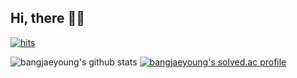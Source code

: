 ## Hi, there 👋🏻

[![hits](https://hits.seeyoufarm.com/api/count/incr/badge.svg?url=https://github.com/bangjaeyoung)](https://hits.seeyoufarm.com) 

![bangjaeyoung's github stats](https://github-readme-stats.vercel.app/api?username=bangjaeyoung&theme=shadow_green&show_icons=true)
[![bangjaeyoung's solved.ac profile](http://mazassumnida.wtf/api/v2/generate_badge?boj=qkdwo46)](https://solved.ac/qkdwo46/)

<!--

<a href="https://jaeyoungb.tistory.com/"><img src="https://img.shields.io/badge/Blog-000000?style=flat-square&logo=Tistory&logoColor=white"/></a>
<a href="mailto:qkdwo4613@gmail.com"><img src="https://img.shields.io/badge/EMAIL-EA4335?style=flat-square&logo=gmail&logoColor=white"/></a>
<a href="https://hits.seeyoufarm.com"><img src="https://hits.seeyoufarm.com/api/count/incr/badge.svg?url=https%3A%2F%2Fgithub.com%2Fbangjaeyoung&count_bg=%2379C83D&title_bg=%23555555&icon=&icon_color=%23E7E7E7&title=hits&edge_flat=false"/></a>

---

### 🧩 Problem Solving 

<img src="http://mazassumnida.wtf/api/v2/generate_badge?boj=qkdwo46">

꾸준히 [알고리즘 문제](https://github.com/bangjaeyoung/algorithm/)를 해결하고 있습니다.

---

### 🛠 Tech Stacks

###### Back-end / Infra
<p>
  <img src="https://img.shields.io/badge/Java-FF7800?style=flat-square&logo=&logoColor=white">
  <img src="https://img.shields.io/badge/Spring boot-6DB33F?style=flat-square&logo=&logoColor=white">
  <img src="https://img.shields.io/badge/Spring Data JPA-6DB33F?style=flat-square&logo=&logoColor=white">
  <img src="https://img.shields.io/badge/Querydsl-0769AD?style=flat-square&logo=&logoColor=white">
  <br>
  <img src="https://img.shields.io/badge/Amazon EC2-FF9900?style=flat-square&logo=&logoColor=white">
  <img src="https://img.shields.io/badge/Amazon RDS-527FFF?style=flat-square&logo=&logoColor=white">
</p>

###### Database
<p>
  <img src="https://img.shields.io/badge/MySQL-4479A1?style=flat-square&logo=&logoColor=white">
</p>

###### Testing / API Documentation
<p>
  <img src="https://img.shields.io/badge/JUnit5-25A162?style=flat-square&logo=&logoColor=white">
  <img src="https://img.shields.io/badge/Mockito-0B2343?style=flat-square&logo=&logoColor=white">
  <br>
  <img src="https://img.shields.io/badge/Spring REST Docs-6DB33F?style=flat-square&logo=&logoColor=white">
</p>

---

### 🧑‍💻 Side Projects

|Period|Title|Description|
|---|---|---|
|2023.05 ~ 2023.06|[Gyul Box](https://github.com/bangjaeyoung/gyul-box)|제주 지역의 주거공간 검색, 커뮤니티 서비스 백엔드 개발|
|2023.01 ~ 2023.02|[Stock Box](https://github.com/bangjaeyoung/stock-box)|국내 실시간 주식 조회 및 모의투자 서비스 백엔드 개발|
|2022.12 ~ 2023.01|[Stack Overflow](https://github.com/codestates-seb/seb41_pre_017)|Stack Overflow(개발자 커뮤니티) 클론 프로젝트 백엔드 개발|

---

### 🏃‍♂️ Experiences

|Period|Description|
|---|---|
|2023.10 ~ 2023.11|우아한테크코스 6기 백엔드 프리코스 진행|
|2022.08 ~ 2023.02|코드스테이츠 백엔드 41기 수료|
|2022.06 ~ 2022.08|패스트캠퍼스 Java & Spring Boot 22기 교육 수료|

-->

